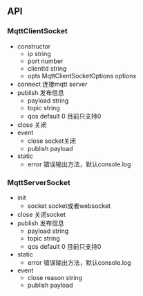 ## API

### MqttClientSocket

* constructor
	* ip string
	* port number
	* clientId string
	* opts MqttClientSocketOptions options
* connect 连接mqtt server
* publish 发布信息
	* payload string
	* topic string
	* qos default 0 目前只支持0
* close 关闭
* event
	* close socket关闭
	* publish payload
* static
	* error 错误输出方法，默认console.log


	
	
### MqttServerSocket

* init 	
	* socket socket或者websocket
* close 关闭socket 
* publish 发布信息
	* payload string
	* topic string
	* qos default 0 目前只支持0
* static
	* error 错误输出方法，默认console.log
* event
	* close reason string
	* publish payload